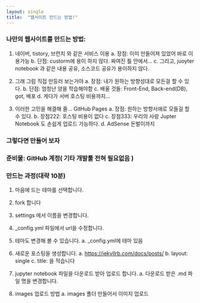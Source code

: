 ```yaml
---
layout: single
title:  "웹사이트 만드는 방법!"
---
```


### 나만의 웹사이트를 만드는 방법:

1. 네이버,  tistory, 브런치 와 같은 서비스 이용
a. 장점: 이미 만들어져 있었어 바로 이용가능
b. 단점: custorm에 용이 하지 않다. 짜여진 틀 안에서...
c. 그리고, juoyter notebook 과 같은 내용 공유, 소스코드 공유가 용이하지 않다.

2. 그래 그럼 직접 만등러 보는거야
a. 장점: 내가 원하는 방향성대로 모든걸 할 수 있다.
b. 단점: 엄청난 양을 학습해야함
c. 배울 것들:  Front-End, Back-end(DB), got, 배포
d. 게다가 서버 호스팅 비용까지...

3. 이러한 고민을 해결해 줄... GitHub Pages
a. 장점: 원하는 방향서애로 모들걸 할 수 있다.
b. 장점222: 호스팅 비용이 없다
c. 장점333: 우리의 사랑 Jupter Notebook 도 손쉽게 업로드 가능하다.
d. AdSense 돈벌이까지

### 그렇다면 만들어 보자
### 준비물: GitHub 계정( 기타 개발툴 전혀 필요없음 )

### 만드는 과정(대략 10분)
1. 마음에 드는 테마를 선택합니다.

2. fork 합니다

3. settings 에서 이름을 변경합니다.

4. _config.yml 파일에서 url을 수정합니다.

5. 테마도 변경해 볼 수 있습니다.
a.  _config.yml에 테마 있음
6. 새로운 포스팅을 생성합니다.
a. https://jekyllrb.com/docs/posts/
b. layout: single
c. title: 을 적습니다

7. jupyter notebook 파일을 다운로드 받아 업로드 합니다.
a. 다운로드 받은 .md 파일 명을 변경합니다.

8. images 업로드 방법
a. images 폴더 만들어서 이미지 업로드
